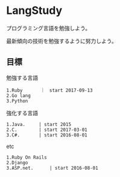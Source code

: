 # LangStudy

プログラミング言語を勉強しよう。

最新傾向の技術を勉強するように努力しよう。

## 目標 

勉強する言語

```
1.Ruby　　　　｜　start 2017-09-13
2.Go lang
3.Python
```

強化する言語

```
1.Java.     | start 2015
2.C.        | start 2017-03-01
3.C#.       | start 2016-08-01
```

etc

```
1.Ruby On Rails
2.Django
3.ASP.net.      | start 2016-08-01
```
